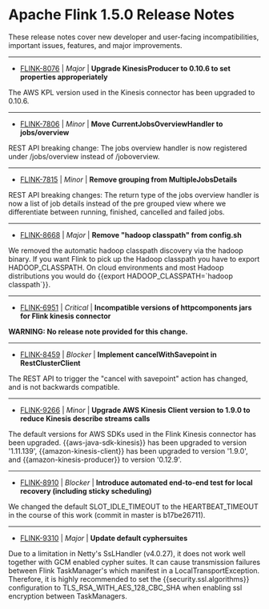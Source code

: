 
<!---
# Licensed to the Apache Software Foundation (ASF) under one
# or more contributor license agreements.  See the NOTICE file
# distributed with this work for additional information
# regarding copyright ownership.  The ASF licenses this file
# to you under the Apache License, Version 2.0 (the
# "License"); you may not use this file except in compliance
# with the License.  You may obtain a copy of the License at
#
#     http://www.apache.org/licenses/LICENSE-2.0
#
# Unless required by applicable law or agreed to in writing, software
# distributed under the License is distributed on an "AS IS" BASIS,
# WITHOUT WARRANTIES OR CONDITIONS OF ANY KIND, either express or implied.
# See the License for the specific language governing permissions and
# limitations under the License.
-->
# Apache Flink  1.5.0 Release Notes

These release notes cover new developer and user-facing incompatibilities, important issues, features, and major improvements.


---

* [FLINK-8076](https://issues.apache.org/jira/browse/FLINK-8076) | *Major* | **Upgrade KinesisProducer to 0.10.6 to set properties approperiately**

The AWS KPL version used in the Kinesis connector has been upgraded to 0.10.6.


---

* [FLINK-7806](https://issues.apache.org/jira/browse/FLINK-7806) | *Minor* | **Move CurrentJobsOverviewHandler to jobs/overview**

REST API breaking change:
The jobs overview handler is now registered under /jobs/overview instead of /joboverview.


---

* [FLINK-7815](https://issues.apache.org/jira/browse/FLINK-7815) | *Minor* | **Remove grouping from MultipleJobsDetails**

REST API breaking changes:
The return type of the jobs overview handler is now a list of job details instead of the pre grouped view where we differentiate between running, finished, cancelled and failed jobs.


---

* [FLINK-8668](https://issues.apache.org/jira/browse/FLINK-8668) | *Major* | **Remove "hadoop classpath" from config.sh**

We removed the automatic hadoop classpath discovery via the hadoop binary. If you want Flink to pick up the Hadoop classpath you have to export HADOOP\_CLASSPATH. On cloud environments and most Hadoop distributions you would do {{export HADOOP\_CLASSPATH=\`hadoop classpath\`}}.


---

* [FLINK-6951](https://issues.apache.org/jira/browse/FLINK-6951) | *Critical* | **Incompatible versions of httpcomponents jars for Flink kinesis connector**

**WARNING: No release note provided for this change.**


---

* [FLINK-8459](https://issues.apache.org/jira/browse/FLINK-8459) | *Blocker* | **Implement cancelWithSavepoint in RestClusterClient**

The REST API to trigger the "cancel with savepoint" action has changed, and is not backwards compatible.


---

* [FLINK-9266](https://issues.apache.org/jira/browse/FLINK-9266) | *Minor* | **Upgrade AWS Kinesis Client version to 1.9.0 to reduce Kinesis describe streams calls**

The default versions for AWS SDKs used in the Flink Kinesis connector has been upgraded. {{aws-java-sdk-kinesis}} has been upgraded to version '1.11.139', {{amazon-kinesis-client}} has been upgraded to version '1.9.0', and {{amazon-kinesis-producer}} to version '0.12.9'.


---

* [FLINK-8910](https://issues.apache.org/jira/browse/FLINK-8910) | *Blocker* | **Introduce automated end-to-end test for local recovery (including sticky scheduling)**

We changed the default SLOT\_IDLE\_TIMEOUT to the HEARTBEAT\_TIMEOUT in the course of this work (commit in master is b17be26711).


---

* [FLINK-9310](https://issues.apache.org/jira/browse/FLINK-9310) | *Major* | **Update default cyphersuites**

Due to a limitation in Netty's SsLHandler (v4.0.27), it does not work well together with GCM enabled cypher suites. It can cause transmission failures between Flink TaskManager's which manifest in a LocalTransportException.  Therefore, it is highly recommended to set the {{security.ssl.algorithms}} configuration to TLS\_RSA\_WITH\_AES\_128\_CBC\_SHA when enabling ssl encryption between TaskManagers.




